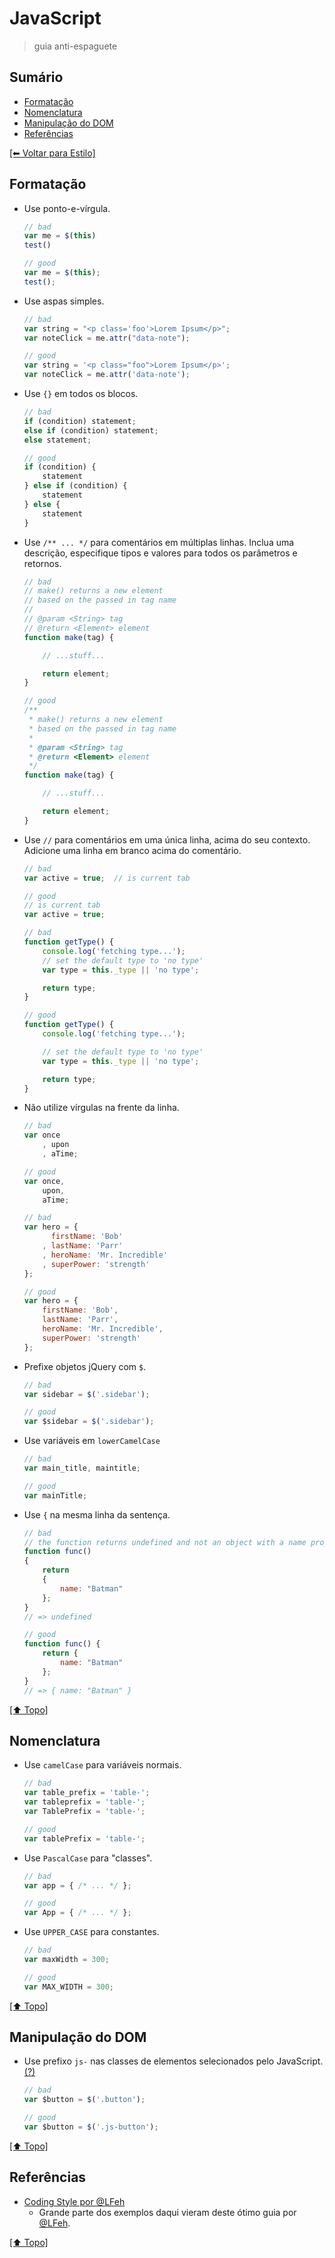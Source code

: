 # JavaScript
> guia anti-espaguete

## Sumário
- [Formatação](#formata%C3%A7%C3%A3o)
- [Nomenclatura](#nomenclatura)
- [Manipulação do DOM](#manipula%C3%A7%C3%A3o-do-dom)
- [Referências](#refer%C3%AAncias)

[[⬅︎ Voltar para Estilo]](https://github.com/mktvirtual/guides/tree/master/estilo)


## Formatação

- Use ponto-e-vírgula.
    ```javascript
    // bad
    var me = $(this)
    test()

    // good
    var me = $(this);
    test();
    ```

- Use aspas simples.
    ```javascript
    // bad
    var string = "<p class='foo'>Lorem Ipsum</p>";
    var noteClick = me.attr("data-note");

    // good
    var string = '<p class="foo">Lorem Ipsum</p>';
    var noteClick = me.attr('data-note');
    ```

- Use `{}` em todos os blocos.
    ```javascript
    // bad
    if (condition) statement;
    else if (condition) statement;
    else statement;

    // good
    if (condition) {
        statement
    } else if (condition) {
        statement
    } else {
        statement
    }
    ```

- Use `/** ... */` para comentários em múltiplas linhas. Inclua uma descrição, especifique tipos e valores para todos os parâmetros e retornos.
    ```javascript
    // bad
    // make() returns a new element
    // based on the passed in tag name
    //
    // @param <String> tag
    // @return <Element> element
    function make(tag) {

        // ...stuff...

        return element;
    }

    // good
    /**
     * make() returns a new element
     * based on the passed in tag name
     *
     * @param <String> tag
     * @return <Element> element
     */
    function make(tag) {

        // ...stuff...

        return element;
    }
    ```

- Use `//` para comentários em uma única linha, acima do seu contexto. Adicione uma linha em branco acima do comentário.
    ```javascript
    // bad
    var active = true;  // is current tab

    // good
    // is current tab
    var active = true;

    // bad
    function getType() {
        console.log('fetching type...');
        // set the default type to 'no type'
        var type = this._type || 'no type';

        return type;
    }

    // good
    function getType() {
        console.log('fetching type...');

        // set the default type to 'no type'
        var type = this._type || 'no type';

        return type;
    }
    ```

- Não utilize vírgulas na frente da linha.
    ```javascript
    // bad
    var once
        , upon
        , aTime;

    // good
    var once,
        upon,
        aTime;

    // bad
    var hero = {
          firstName: 'Bob'
        , lastName: 'Parr'
        , heroName: 'Mr. Incredible'
        , superPower: 'strength'
    };

    // good
    var hero = {
        firstName: 'Bob',
        lastName: 'Parr',
        heroName: 'Mr. Incredible',
        superPower: 'strength'
    };
    ```

- Prefixe objetos jQuery com `$`.
    ```javascript
    // bad
    var sidebar = $('.sidebar');

    // good
    var $sidebar = $('.sidebar');
    ```

- Use variáveis em `lowerCamelCase`
    ```javascript
    // bad
    var main_title, maintitle;

    // good
    var mainTitle;
    ```

- Use `{` na mesma linha da sentença.
    ```javascript
    // bad
    // the function returns undefined and not an object with a name property
    function func() 
    {
        return
        {
            name: "Batman"
        }; 
    }
    // => undefined

    // good
    function func() { 
        return {
            name: "Batman"
        };
    }
    // => { name: "Batman" }
    ```

[[⬆︎ Topo]](#sum%C3%A1rio)

## Nomenclatura

- Use `camelCase` para variáveis normais.
    ```javascript
    // bad
    var table_prefix = 'table-';
    var tableprefix = 'table-';
    var TablePrefix = 'table-';

    // good
    var tablePrefix = 'table-';
    ```

- Use `PascalCase` para "classes".
    ```javascript
    // bad
    var app = { /* ... */ };

    // good
    var App = { /* ... */ };
    ```

- Use `UPPER_CASE` para constantes.
    ```javascript
    // bad
    var maxWidth = 300;

    // good
    var MAX_WIDTH = 300;
    ```

[[⬆︎ Topo]](#sum%C3%A1rio)

## Manipulação do DOM

- Use prefixo `js-` nas classes de elementos selecionados pelo JavaScript. [(?)](https://github.com/csswizardry/CSS-Guidelines#js-hooks)
    ```javascript
    // bad
    var $button = $('.button');

    // good
    var $button = $('.js-button');
    ```

[[⬆︎ Topo]](#sum%C3%A1rio)

## Referências

- [Coding Style por @LFeh](https://github.com/LFeh/coding-style#js)
    - Grande parte dos exemplos daqui vieram deste ótimo guia por [@LFeh](https://github.com/LFeh).

[[⬆︎ Topo]](#sum%C3%A1rio)

